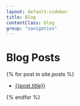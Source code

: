 ```yaml
---
layout: default-sidebar
title: Blog
contentClass: blog
group: "navigation"
---
```


# Blog Posts

{% for post in site.posts %}

* [{{post.title}}]({{post.url}})

{% endfor %}
